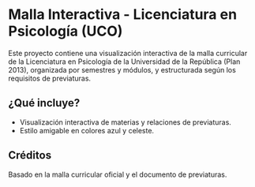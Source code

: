 # Malla Interactiva - Licenciatura en Psicología (UCO)

Este proyecto contiene una visualización interactiva de la malla curricular de la Licenciatura en Psicología de la Universidad de la República (Plan 2013), organizada por semestres y módulos, y estructurada según los requisitos de previaturas.

## ¿Qué incluye?

- Visualización interactiva de materias y relaciones de previaturas.
- Estilo amigable en colores azul y celeste.

## Créditos

Basado en la malla curricular oficial y el documento de previaturas.
